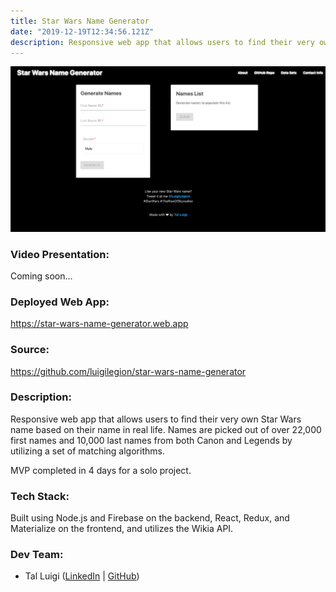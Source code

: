 ```yaml
---
title: Star Wars Name Generator
date: "2019-12-19T12:34:56.121Z"
description: Responsive web app that allows users to find their very own Star Wars name based on their name in real life. Names are picked out of over 22,000 first names and 10,000 last names from both Canon and Legends by utilizing a set of matching algorithms.
---
```


![Star Wars Name Generator Screenshot](./star-wars-name-generator.png)

### Video Presentation:

Coming soon...

### Deployed Web App:

https://star-wars-name-generator.web.app

### Source:

https://github.com/luigilegion/star-wars-name-generator

### Description:

Responsive web app that allows users to find their very own Star Wars name based on their name in real life. Names are picked out of over 22,000 first names and 10,000 last names from both Canon and Legends by utilizing a set of matching algorithms.

MVP completed in 4 days for a solo project.

### Tech Stack:

Built using Node.js and Firebase on the backend, React, Redux, and Materialize on the frontend, and utilizes the Wikia API.

### Dev Team:

- Tal Luigi ([LinkedIn](https://www.linkedin.com/in/talluigi) | [GitHub](https://github.com/luigilegion))
